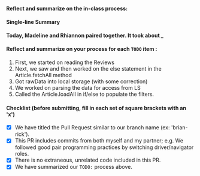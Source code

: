 #### Reflect and summarize on the in-class process:

#### Single-line Summary
**Today, Madeline and Rhiannon paired together. It took about _**

#### Reflect and summarize on your process for each `TODO` item :  
  1. First, we started on reading the Reviews
  2. Next, we saw and then worked on the else statement in the Article.fetchAll method
  3. Got rawData into local storage (with some correction)
  4. We worked on parsing the data for access from LS
  5. Called the Article.loadAll in if/else to populate the filters.

#### Checklist (before submitting, fill in each set of square brackets with an 'x')
- [x] We have titled the Pull Request similar to our branch name (ex: 'brian-rick'). 
- [x] This PR includes commits from both myself and my partner; e.g. We followed good pair programming practices by switching driver/navigator roles.
- [x] There is no extraneous, unrelated code included in this PR.
- [x] We have summarized our `TODO:` process above.